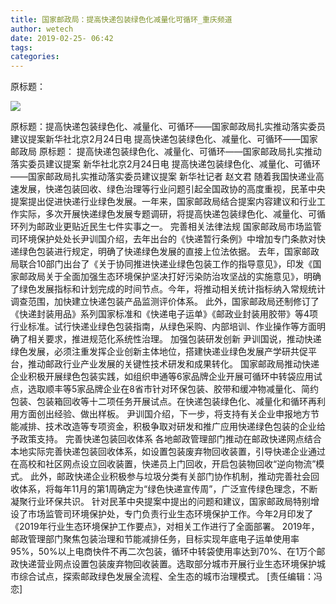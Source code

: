 ```yaml
---
title: 国家邮政局：提高快递包装绿色化减量化可循环_重庆频道
author: wetech
date: 2019-02-25- 06:42
tags: 
categories: 
---
```

原标题：
<!-- more -->
                
<img align="center" border="0" src="http://p2.ifengimg.com/a/2016/0810/204c433878d5cf9size1_w16_h16.png" />
                
            
原标题：提高快递包装绿色化、减量化、可循环——国家邮政局扎实推动落实委员建议提案新华社北京2月24日电 提高快递包装绿色化、减量化、可循环——国家邮政局
原标题：
提高快递包装绿色化、减量化、可循环——国家邮政局扎实推动落实委员建议提案
新华社北京2月24日电 提高快递包装绿色化、减量化、可循环——国家邮政局扎实推动落实委员建议提案
新华社记者 赵文君
随着我国快递业高速发展，快递包装回收、绿色治理等行业问题引起全国政协的高度重视，民革中央提案提出促进快递行业绿色发展。一年来，国家邮政局结合提案内容建议和行业工作实际，多次开展快递绿色发展专题调研，将提高快递包装绿色化、减量化、可循环列为邮政业更贴近民生七件实事之一。
完善相关法律法规
国家邮政局市场监管司环境保护处处长尹训国介绍，去年出台的《快递暂行条例》中增加专门条款对快递绿色包装进行规定，明确了快递绿色发展的直接上位法依据。
去年，国家邮政局联合10部门出台了《关于协同推进快递业绿色包装工作的指导意见》，印发《国家邮政局关于全面加强生态环境保护坚决打好污染防治攻坚战的实施意见》，明确了绿色发展指标和计划完成的时间节点。今年，将推动相关统计指标纳入常规统计调查范围，加快建立快递包装产品监测评价体系。
此外，国家邮政局还制修订了《快递封装用品》系列国家标准和《快递电子运单》《邮政业封装用胶带》等4项行业标准。试行快递业绿色包装指南，从绿色采购、内部培训、作业操作等方面明确了相关要求，推进规范化系统性治理。
加强包装研发创新
尹训国说，推动快递绿色发展，必须注重发挥企业创新主体地位，搭建快递业绿色发展产学研共促平台，推动邮政行业产业发展的关键性技术研发和成果转化。
国家邮政局推动快递企业积极开展绿色包装实践，如组织申通等6家品牌企业开展可循环中转袋应用试点，选取顺丰等5家品牌企业在8省市针对环保包装、胶带和缓冲物减量化、简约包装、包装箱回收等十二项任务开展试点。在快递包装绿色化、减量化和循环再利用方面创出经验、做出样板。
尹训国介绍，下一步，将支持有关企业申报地方节能减排、技术改造等专项资金，积极争取对研发和推广应用快递绿色包装的企业给予政策支持。
完善快递包装回收体系
各地邮政管理部门推动在邮政快递网点结合本地实际完善快递包装回收体系，如设置包装废弃物回收装置，引导快递企业通过在高校和社区网点设立回收装置，快递员上门回收，开启包装物回收“逆向物流”模式。
此外，邮政快递企业积极参与垃圾分类有关部门协作机制，推动完善社会回收体系，将每年11月的第1周确定为“绿色快递宣传周”，广泛宣传绿色理念，不断凝聚行业环保共识。
针对民革中央提案中提出的问题和建议，国家邮政局特别增设了市场监管司环境保护处，专门负责行业生态环境保护工作。今年2月印发了《2019年行业生态环境保护工作要点》，对相关工作进行了全面部署。
2019年，邮政管理部门聚焦包装治理和节能减排任务，目标实现年底电子运单使用率95%，50%以上电商快件不再二次包装，循环中转袋使用率达到70%、在1万个邮政快递营业网点设置包装废弃物回收装置。选取部分城市开展行业生态环境保护城市综合试点，探索邮政绿色发展全流程、全生态的城市治理模式。
[责任编辑：冯恋]
            
